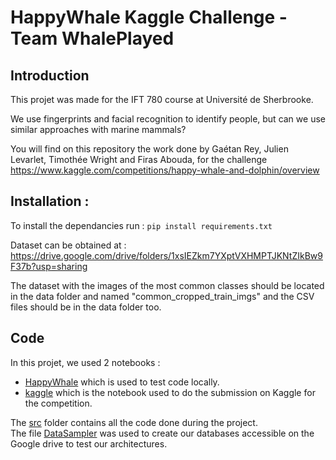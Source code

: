 # HappyWhale Kaggle Challenge - Team WhalePlayed

## Introduction

This projet was made for the IFT 780 course at Université de Sherbrooke. 

We use fingerprints and facial recognition to identify people, but can we use similar approaches with marine mammals?

You will find on this repository the work done by Gaétan Rey, Julien Levarlet, Timothée Wright and Firas Abouda, for the challenge https://www.kaggle.com/competitions/happy-whale-and-dolphin/overview 



## Installation :

To install the dependancies run : `pip install requirements.txt`

Dataset can be obtained at :
https://drive.google.com/drive/folders/1xsIEZkm7YXptVXHMPTJKNtZIkBw9F37b?usp=sharing

The dataset with the images of the most common classes should be located in the data folder and named "common_cropped_train_imgs" and the CSV files should be in the data folder too. 

## Code

In this projet, we used 2 notebooks :
- [HappyWhale](HappyWhale.ipynb) which is used to test code locally.
- [kaggle](kaggle.ipynb) which is the notebook used to do the submission on Kaggle for the competition.

The [src](src) folder contains all the code done during the project.<br>
The file [DataSampler](src/DataSampler.py) was used to create our databases accessible on the Google drive to test our architectures.